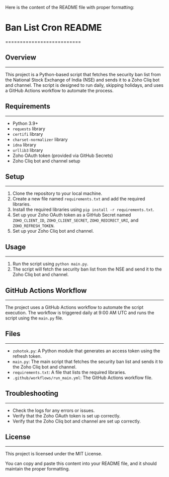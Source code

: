 Here is the content of the README file with proper formatting:

# Ban List Cron README
==========================

## Overview
------------

This project is a Python-based script that fetches the security ban list from the National Stock Exchange of India (NSE) and sends it to a Zoho Cliq bot and channel. The script is designed to run daily, skipping holidays, and uses a GitHub Actions workflow to automate the process.

## Requirements
---------------

* Python 3.9+
* `requests` library
* `certifi` library
* `charset-normalizer` library
* `idna` library
* `urllib3` library
* Zoho OAuth token (provided via GitHub Secrets)
* Zoho Cliq bot and channel setup

## Setup
--------

1. Clone the repository to your local machine.
2. Create a new file named `requirements.txt` and add the required libraries.
3. Install the required libraries using `pip install -r requirements.txt`.
4. Set up your Zoho OAuth token as a GitHub Secret named `ZOHO_CLIENT_ID`, `ZOHO_CLIENT_SECRET`, `ZOHO_REDIRECT_URI`, and `ZOHO_REFRESH_TOKEN`.
5. Set up your Zoho Cliq bot and channel.

## Usage
-----

1. Run the script using `python main.py`.
2. The script will fetch the security ban list from the NSE and send it to the Zoho Cliq bot and channel.

## GitHub Actions Workflow
---------------------------

The project uses a GitHub Actions workflow to automate the script execution. The workflow is triggered daily at 9:00 AM UTC and runs the script using the `main.py` file.

## Files
------

* `zohotok.py`: A Python module that generates an access token using the refresh token.
* `main.py`: The main script that fetches the security ban list and sends it to the Zoho Cliq bot and channel.
* `requirements.txt`: A file that lists the required libraries.
* `.github/workflows/run_main.yml`: The GitHub Actions workflow file.

## Troubleshooting
-----------------

* Check the logs for any errors or issues.
* Verify that the Zoho OAuth token is set up correctly.
* Verify that the Zoho Cliq bot and channel are set up correctly.

## License
-------

This project is licensed under the MIT License.

You can copy and paste this content into your README file, and it should maintain the proper formatting.
